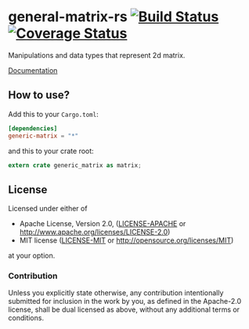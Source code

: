 # general-matrix-rs [![Build Status](https://travis-ci.org/gifnksm/generic-matrix-rs.svg)](https://travis-ci.org/gifnksm/generic-matrix-rs) [![Coverage Status](https://coveralls.io/repos/gifnksm/generic-matrix-rs/badge.svg?branch=master&service=github)](https://coveralls.io/github/gifnksm/generic-matrix-rs?branch=master)

Manipulations and data types that represent 2d matrix.

[Documentation](http://gifnksm.github.io/generic-matrix-rs)

## How to use?

Add this to your `Cargo.toml`:

```toml
[dependencies]
generic-matrix = "*"
```

and this to your crate root:

```rust
extern crate generic_matrix as matrix;
```

## License

Licensed under either of

 * Apache License, Version 2.0, ([LICENSE-APACHE](LICENSE-APACHE) or http://www.apache.org/licenses/LICENSE-2.0)
 * MIT license ([LICENSE-MIT](LICENSE-MIT) or http://opensource.org/licenses/MIT)

at your option.

### Contribution

Unless you explicitly state otherwise, any contribution intentionally
submitted for inclusion in the work by you, as defined in the Apache-2.0
license, shall be dual licensed as above, without any additional terms or
conditions.
